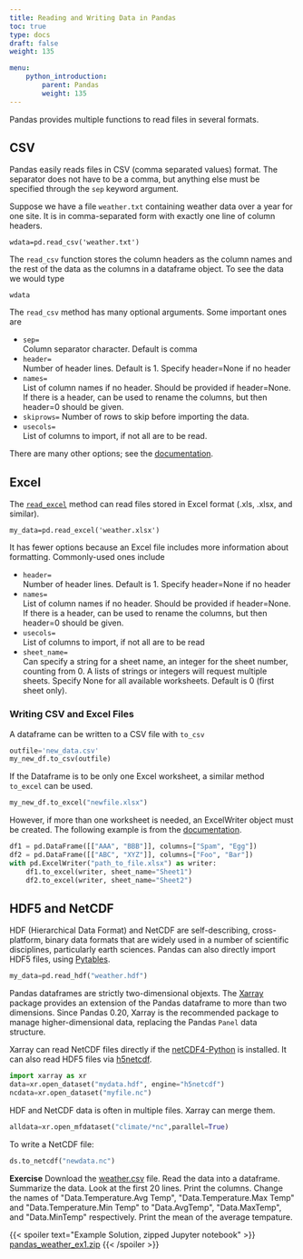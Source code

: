 ```yaml
---
title: Reading and Writing Data in Pandas
toc: true
type: docs
draft: false
weight: 135

menu:
    python_introduction:
        parent: Pandas
        weight: 135
---
```


Pandas provides multiple functions to read files in several formats.

## CSV 
Pandas easily reads files in CSV (comma separated values) format.  The separator does not have to be a comma, but anything else must be specified through the `sep` keyword argument.

Suppose we have a file `weather.txt` containing weather data over a year for one site.  It is in comma-separated form with exactly one line of column headers.
```
wdata=pd.read_csv('weather.txt')
```

The `read_csv` function stores the column headers as the column names and the rest of the data as the columns in a dataframe object.  To see the data we would type 
```
wdata 
```

The `read_csv` method has many optional arguments.  Some important ones are

* `sep=`   
     Column separator character.  Default is comma
* `header=`   
     Number of header lines.  Default is 1. 
     Specify header=None if no header 
* `names=`  
     List of column names if no header. 
     Should be provided if header=None.  If there is a header, can be used to 
     rename the columns, but then header=0 should be given.
* `skiprows=`
     Number of rows to skip before importing the data.
* `usecols=`   
     List of columns to import, if not all are to be read.

There are many other options; see the [documentation](https://pandas.pydata.org/docs/reference/api/pandas.read_csv.html).

## Excel

The [`read_excel`](https://pandas.pydata.org/docs/reference/api/pandas.read_excel.html) method can read files stored in Excel format (.xls, .xlsx, and similar).  
```
my_data=pd.read_excel('weather.xlsx')
```

It has fewer options because an Excel file includes more information about formatting.  Commonly-used ones include

* `header=`   
     Number of header lines.  Default is 1. 
     Specify header=None if no header 
* `names=`  
     List of column names if no header. 
     Should be provided if header=None.  If there is a header, can be used to 
     rename the columns, but then header=0 should be given.
* `usecols=`   
     List of columns to import, if not all are to be read
* `sheet_name=`  
     Can specify a string for a sheet name, an integer for the sheet number, counting from 0. A lists of strings or integers will request multiple sheets. Specify None for all available worksheets.  Default is 0 (first sheet only).

### Writing CSV and Excel Files

A dataframe can be written to a CSV file with `to_csv`
```python
outfile='new_data.csv'
my_new_df.to_csv(outfile)
```

If the Dataframe is to be only one Excel worksheet, a similar method `to_excel` can be used.
```python
my_new_df.to_excel("newfile.xlsx")
```
However, if more than one worksheet is needed, an ExcelWriter object must be created.  The following example is from the [documentation](https://pandas.pydata.org/docs/reference/api/pandas.ExcelWriter.html).
```python
df1 = pd.DataFrame([["AAA", "BBB"]], columns=["Spam", "Egg"])  
df2 = pd.DataFrame([["ABC", "XYZ"]], columns=["Foo", "Bar"])  
with pd.ExcelWriter("path_to_file.xlsx") as writer:
    df1.to_excel(writer, sheet_name="Sheet1")  
    df2.to_excel(writer, sheet_name="Sheet2")  
```

## HDF5 and NetCDF

HDF (Hierarchical Data Format) and NetCDF are self-describing, cross-platform, binary data formats that are widely used in a number of scientific disciplines, particularly earth sciences.
Pandas can also directly import HDF5 files, using [Pytables](https://www.pytables.org/).
```python
my_data=pd.read_hdf("weather.hdf")
```

Pandas dataframes are strictly two-dimensional objexts.  The [Xarray](https://docs.xarray.dev/en/stable/) package provides an extension of the Pandas dataframe to more than two dimensions. 
Since Pandas 0.20, Xarray is the recommended package to manage higher-dimensional data, replacing the Pandas `Panel` data structure.

Xarray can read NetCDF files directly if the [netCDF4-Python](https://github.com/Unidata/netcdf4-python) is installed.  It can also read HDF5 files via [h5netcdf](https://github.com/h5netcdf/h5netcdf).  

```python
import xarray as xr
data=xr.open_dataset("mydata.hdf", engine="h5netcdf")
ncdata=xr.open_dataset("myfile.nc")
```
HDF and NetCDF data is often in multiple files.  Xarray can merge them.
```python
alldata=xr.open_mfdataset("climate/*nc",parallel=True)
```

To write a NetCDF file:
```python
ds.to_netcdf("newdata.nc")
```

**Exercise**
Download the [weather.csv](/data/weather.csv) file.
Read the data into a dataframe.  Summarize the data.  Look at the first 20 lines.  Print the columns.  Change the names of "Data.Temperature.Avg Temp",
"Data.Temperature.Max Temp" and "Data.Temperature.Min Temp" to "Data.AvgTemp", "Data.MaxTemp", and "Data.MinTemp" respectively.  Print the mean of the average tempature.

{{< spoiler text="Example Solution, zipped Jupyter notebook" >}}
[pandas_weather_ex1.zip](/courses/python_introduction/exercises/pandas_weather_ex1.zip)
{{< /spoiler >}}

